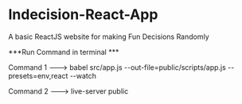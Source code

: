 # Indecision-React-App
A basic ReactJS website for making Fun Decisions Randomly

***Run Command in terminal ***

Command 1 ---> babel src/app.js --out-file=public/scripts/app.js --presets=env,react --watch

Command 2 ---> live-server public
